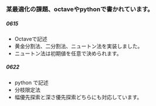 ### 某最適化の課題、octaveやpythonで書かれています。

##### 0615
- Octaveで記述
- 黄金分割法、二分割法、ニュートン法を実装しました。
- ニュートン法は初期値を任意で決められます。

##### 0622
- python で記述
- 分枝限定法
- 幅優先探索と深さ優先探索どちらにも対応しています。